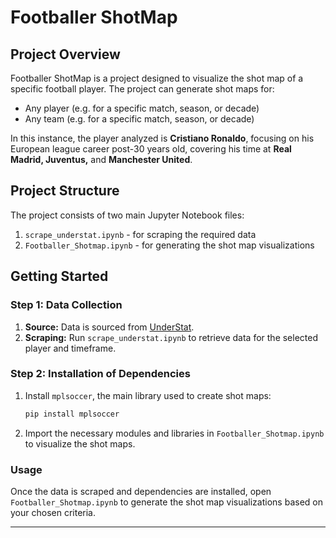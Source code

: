 # Footballer ShotMap

## Project Overview
Footballer ShotMap is a project designed to visualize the shot map of a specific football player. The project can generate shot maps for:
- Any player (e.g. for a specific match, season, or decade)
- Any team (e.g. for a specific match, season, or decade)

In this instance, the player analyzed is **Cristiano Ronaldo**, focusing on his European league career post-30 years old, covering his time at **Real Madrid, Juventus,** and **Manchester United**.

## Project Structure
The project consists of two main Jupyter Notebook files:
1. `scrape_understat.ipynb` - for scraping the required data
2. `Footballer_Shotmap.ipynb` - for generating the shot map visualizations

## Getting Started

### Step 1: Data Collection
1. **Source:** Data is sourced from [UnderStat](https://understat.com/).
2. **Scraping:** Run `scrape_understat.ipynb` to retrieve data for the selected player and timeframe.

### Step 2: Installation of Dependencies
1. Install `mplsoccer`, the main library used to create shot maps:
    ```bash
    pip install mplsoccer
    ```
2. Import the necessary modules and libraries in `Footballer_Shotmap.ipynb` to visualize the shot maps.

### Usage
Once the data is scraped and dependencies are installed, open `Footballer_Shotmap.ipynb` to generate the shot map visualizations based on your chosen criteria.

---


